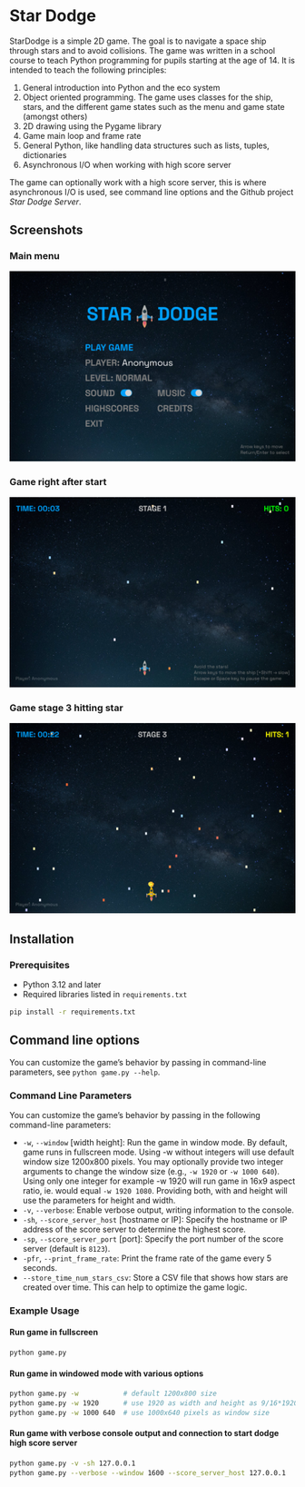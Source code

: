 # Star Dodge

StarDodge is a simple 2D game. The goal is to navigate a space ship through stars and to avoid collisions. The game was
written in a school course to teach Python programming for pupils starting at the age of 14. It is intended to teach the
following principles:

1. General introduction into Python and the eco system
2. Object oriented programming. The game uses classes for the ship, stars, and the different game states such as the
   menu and game state (amongst others)
3. 2D drawing using the Pygame library
4. Game main loop and frame rate
5. General Python, like handling data structures such as lists, tuples, dictionaries
6. Asynchronous I/O when working with high score server

The game can optionally work with a high score server, this is where asynchronous I/O is used, see command line options
and the Github project *Star Dodge Server*.

## Screenshots

### Main menu

![Main Menu](assets/images/screenshot_menu.png)

### Game right after start

![Game right after start](assets/images/screenshot_play_start.png)

### Game stage 3 hitting star

![Game stage 3 hitting start](assets/images/screenshot_stage3.png)

## Installation

### Prerequisites

- Python 3.12 and later
- Required libraries listed in `requirements.txt`

```bash
pip install -r requirements.txt
```

## Command line options

You can customize the game’s behavior by passing in command-line parameters, see `python game.py --help`.

### Command Line Parameters

You can customize the game’s behavior by passing in the following command-line parameters:

- `-w`, `--window` [width height]: Run the game in window mode. By default,
  game runs in fullscreen mode. Using -w without integers will use default window size 1200x800 pixels.
  You may optionally provide two integer arguments to change the window size (e.g., `-w 1920` or `-w 1000 640`).
  Using only one integer for example -w 1920 will run game in 16x9 aspect ratio, ie. would equal `-w 1920 1080`.
  Providing both, with and height will use the parameters for height and width.
- `-v`, `--verbose`: Enable verbose output, writing information to the console.
- `-sh`, `--score_server_host` [hostname or IP]: Specify the hostname or IP address of the score server to determine the highest score.
- `-sp`, `--score_server_port` [port]: Specify the port number of the score server (default is `8123`).
- `-pfr`, `--print_frame_rate`: Print the frame rate of the game every 5 seconds.
- `--store_time_num_stars_csv`: Store a CSV file that shows how stars are created over time. This can help to optimize the game logic.

### Example Usage

#### Run game in fullscreen
```bash
python game.py
```
#### Run game in windowed mode with various options
```bash
python game.py -w           # default 1200x800 size
python game.py -w 1920      # use 1920 as width and height as 9/16*1920 = 1080
python game.py -w 1000 640  # use 1000x640 pixels as window size
```

#### Run game with verbose console output and connection to start dodge high score server
```bash
python game.py -v -sh 127.0.0.1
python game.py --verbose --window 1600 --score_server_host 127.0.0.1
```
